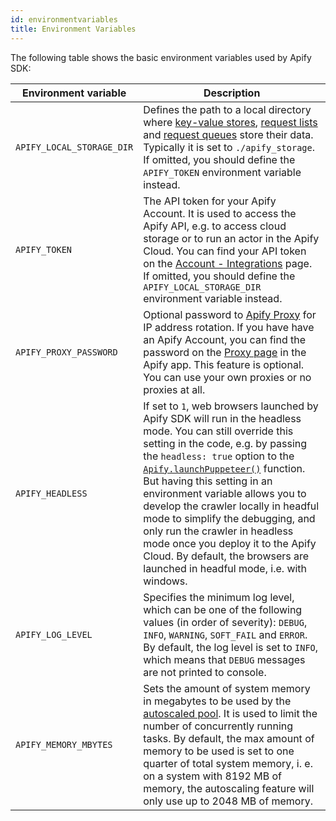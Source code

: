 ```yaml
---
id: environmentvariables
title: Environment Variables
---
```


The following table shows the basic environment variables used by Apify SDK:

<table>
    <thead>
        <tr>
            <th>Environment variable</th>
            <th>Description</th>
        </tr>
    </thead>
    <tbody>
          <tr>
            <td><code>APIFY_LOCAL_STORAGE_DIR</code></td>
            <td>
              Defines the path to a local directory where
              <a href="../api/keyvaluestore">key-value stores</a>,
              <a href="../api/requestlist">request lists</a>
              and <a href="../api/requestqueue">request queues</a> store their data.
              Typically it is set to <code>./apify_storage</code>.
              If omitted, you should define
              the <code>APIFY_TOKEN</code> environment variable instead.
            </td>
          </tr>
          <tr>
            <td><code>APIFY_TOKEN</code></td>
            <td>
              The API token for your Apify Account. It is used to access the Apify API, e.g. to access cloud storage or to run an actor in the Apify Cloud.
              You can find your API token on the <a href="https://my.apify.com/account#integrations" target="_blank">Account - Integrations</a> page.
              If omitted, you should define the <code>APIFY_LOCAL_STORAGE_DIR</code> environment variable instead.
            </td>
          </tr>
          <tr>
            <td><code>APIFY_PROXY_PASSWORD</code></td>
            <td>
              Optional password to <a href="https://docs.apify.com/proxy" target="_blank">Apify Proxy</a> for IP address rotation.
              If you have have an Apify Account, you can find the password on the
              <a href="https://my.apify.com/proxy" target="_blank">Proxy page</a> in the Apify app.
              This feature is optional. You can use your own proxies or no proxies at all.
            </td>
          </tr>
          <tr>
              <td><code>APIFY_HEADLESS</code></td>
              <td>
                If set to <code>1</code>, web browsers launched by Apify SDK will run in the headless
                mode. You can still override this setting in the code, e.g. by
                passing the <code>headless: true</code> option to the
                <a href="../api/apify#module_Apify.launchPuppeteer"><code>Apify.launchPuppeteer()</code></a>
                function. But having this setting in an environment variable allows you to develop
                the crawler locally in headful mode to simplify the debugging, and only run the crawler in headless
                mode once you deploy it to the Apify Cloud.
                By default, the browsers are launched in headful mode, i.e. with windows.
              </td>
          </tr>
          <tr>
              <td><code>APIFY_LOG_LEVEL</code></td>
              <td>
                Specifies the minimum log level, which can be one of the following values (in order of severity):
                <code>DEBUG</code>, <code>INFO</code>, <code>WARNING</code>, <code>SOFT_FAIL</code> and <code>ERROR</code>.
                By default, the log level is set to <code>INFO</code>, which means that <code>DEBUG</code> messages
                are not printed to console.
              </td>
          </tr>
          <tr>
              <td><code>APIFY_MEMORY_MBYTES</code></td>
              <td>
                Sets the amount of system memory in megabytes to be used by the
                <a href="../api/autoscaledpool">autoscaled pool</a>.
                It is used to limit the number of concurrently running tasks. By default, the max amount of memory
                to be used is set to one quarter of total system memory, i. e. on a system with 8192 MB of memory,
                the autoscaling feature will only use up to 2048 MB of memory.
              </td>
          </tr>
    </tbody>
</table>
